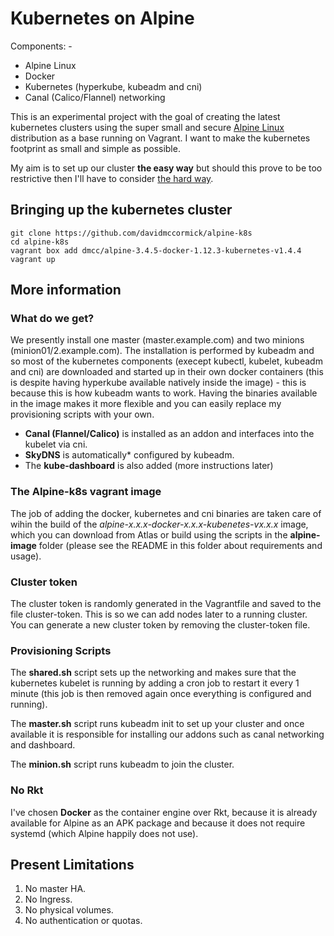 # Kubernetes on Alpine

Components: -
* Alpine Linux
* Docker
* Kubernetes (hyperkube, kubeadm and cni)
* Canal (Calico/Flannel) networking

This is an experimental project with the goal of creating the latest kubernetes clusters using the super small and secure [Alpine Linux](https://www.alpinelinux.org/) distribution as a base running on Vagrant.  I want to make the kubernetes footprint as small and simple as possible.

My aim is to set up our cluster __the easy way__ but should this prove to be too restrictive then I'll have to consider [the hard way](https://github.com/kelseyhightower/kubernetes-the-hard-way).

## Bringing up the kubernetes cluster

```
git clone https://github.com/davidmccormick/alpine-k8s
cd alpine-k8s
vagrant box add dmcc/alpine-3.4.5-docker-1.12.3-kubernetes-v1.4.4
vagrant up
```
## More information

### What do we get?

We presently install one master (master.example.com) and two minions (minion01/2.example.com).  The installation is performed by kubeadm and so most of the kubernetes components (execept kubectl, kubelet, kubeadm and cni) are downloaded and started up in their own docker containers (this is despite having hyperkube available natively inside the image) - this is because this is how kubeadm wants to work.  Having the binaries available in the image makes it more flexible and you can easily replace my provisioning scripts with your own.

* **Canal (Flannel/Calico)** is installed as an addon and interfaces into the kubelet via cni.
* **SkyDNS** is automatically* configured by kubeadm.
* The **kube-dashboard** is also added (more instructions later)

### The Alpine-k8s vagrant image 

The job of adding the docker, kubernetes and cni binaries are taken care of wihin the build of the *alpine-x.x.x-docker-x.x.x-kubenetes-vx.x.x* image, which you can download from Atlas or build using the scripts in the **alpine-image** folder (please see the README in this folder about requirements and usage). 

### Cluster token

The cluster token is randomly generated in the Vagrantfile and saved to the file cluster-token.  This is so we can add nodes later to a running cluster.  You can generate a new cluster token by removing the cluster-token file.

### Provisioning Scripts

The **shared.sh** script sets up the networking and makes sure that the kubernetes kubelet is running by adding a cron job to restart it every 1 minute (this job is then removed again once everything is configured and running).

The **master.sh** script runs kubeadm init to set up your cluster and once available it is responsible for installing our addons such as canal networking and dashboard.

The **minion.sh** script runs kubeadm to join the cluster.

### No Rkt

I've chosen **Docker** as the container engine over Rkt, because it is already available for Alpine as an APK package and because it does not require systemd (which Alpine happily does not use).

## Present Limitations
1. No master HA.
2. No Ingress.
3. No physical volumes.
4. No authentication or quotas.
